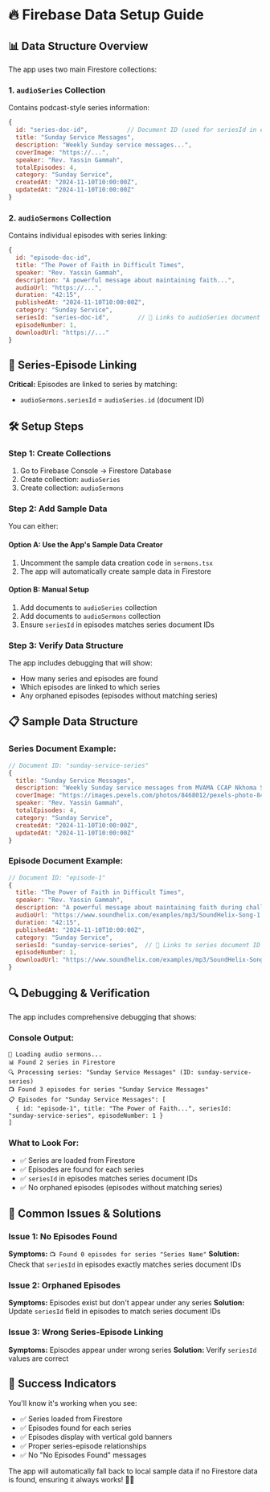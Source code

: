 # 🔥 Firebase Data Setup Guide

## 📊 **Data Structure Overview**

The app uses two main Firestore collections:

### **1. `audioSeries` Collection**
Contains podcast-style series information:
```javascript
{
  id: "series-doc-id",           // Document ID (used for seriesId in episodes)
  title: "Sunday Service Messages",
  description: "Weekly Sunday service messages...",
  coverImage: "https://...",
  speaker: "Rev. Yassin Gammah",
  totalEpisodes: 4,
  category: "Sunday Service",
  createdAt: "2024-11-10T10:00:00Z",
  updatedAt: "2024-11-10T10:00:00Z"
}
```

### **2. `audioSermons` Collection**
Contains individual episodes with series linking:
```javascript
{
  id: "episode-doc-id",
  title: "The Power of Faith in Difficult Times",
  speaker: "Rev. Yassin Gammah",
  description: "A powerful message about maintaining faith...",
  audioUrl: "https://...",
  duration: "42:15",
  publishedAt: "2024-11-10T10:00:00Z",
  category: "Sunday Service",
  seriesId: "series-doc-id",        // 🔗 Links to audioSeries document ID
  episodeNumber: 1,
  downloadUrl: "https://..."
}
```

## 🔗 **Series-Episode Linking**

**Critical:** Episodes are linked to series by matching:
- `audioSermons.seriesId` = `audioSeries.id` (document ID)

## 🛠️ **Setup Steps**

### **Step 1: Create Collections**
1. Go to Firebase Console → Firestore Database
2. Create collection: `audioSeries`
3. Create collection: `audioSermons`

### **Step 2: Add Sample Data**
You can either:

#### **Option A: Use the App's Sample Data Creator**
1. Uncomment the sample data creation code in `sermons.tsx`
2. The app will automatically create sample data in Firestore

#### **Option B: Manual Setup**
1. Add documents to `audioSeries` collection
2. Add documents to `audioSermons` collection
3. Ensure `seriesId` in episodes matches series document IDs

### **Step 3: Verify Data Structure**
The app includes debugging that will show:
- How many series and episodes are found
- Which episodes are linked to which series
- Any orphaned episodes (episodes without matching series)

## 📋 **Sample Data Structure**

### **Series Document Example:**
```javascript
// Document ID: "sunday-service-series"
{
  title: "Sunday Service Messages",
  description: "Weekly Sunday service messages from MVAMA CCAP Nkhoma Synod",
  coverImage: "https://images.pexels.com/photos/8468012/pexels-photo-8468012.jpeg",
  speaker: "Rev. Yassin Gammah",
  totalEpisodes: 4,
  category: "Sunday Service",
  createdAt: "2024-11-10T10:00:00Z",
  updatedAt: "2024-11-10T10:00:00Z"
}
```

### **Episode Document Example:**
```javascript
// Document ID: "episode-1"
{
  title: "The Power of Faith in Difficult Times",
  speaker: "Rev. Yassin Gammah",
  description: "A powerful message about maintaining faith during challenging seasons",
  audioUrl: "https://www.soundhelix.com/examples/mp3/SoundHelix-Song-1.mp3",
  duration: "42:15",
  publishedAt: "2024-11-10T10:00:00Z",
  category: "Sunday Service",
  seriesId: "sunday-service-series",  // 🔗 Links to series document ID
  episodeNumber: 1,
  downloadUrl: "https://www.soundhelix.com/examples/mp3/SoundHelix-Song-1.mp3"
}
```

## 🔍 **Debugging & Verification**

The app includes comprehensive debugging that shows:

### **Console Output:**
```
🎵 Loading audio sermons...
📊 Found 2 series in Firestore
🔍 Processing series: "Sunday Service Messages" (ID: sunday-service-series)
📺 Found 3 episodes for series "Sunday Service Messages"
📋 Episodes for "Sunday Service Messages": [
  { id: "episode-1", title: "The Power of Faith...", seriesId: "sunday-service-series", episodeNumber: 1 }
]
```

### **What to Look For:**
- ✅ Series are loaded from Firestore
- ✅ Episodes are found for each series
- ✅ `seriesId` in episodes matches series document IDs
- ✅ No orphaned episodes (episodes without matching series)

## 🚨 **Common Issues & Solutions**

### **Issue 1: No Episodes Found**
**Symptoms:** `📺 Found 0 episodes for series "Series Name"`
**Solution:** Check that `seriesId` in episodes exactly matches series document IDs

### **Issue 2: Orphaned Episodes**
**Symptoms:** Episodes exist but don't appear under any series
**Solution:** Update `seriesId` field in episodes to match series document IDs

### **Issue 3: Wrong Series-Episode Linking**
**Symptoms:** Episodes appear under wrong series
**Solution:** Verify `seriesId` values are correct

## 🎯 **Success Indicators**

You'll know it's working when you see:
- ✅ Series loaded from Firestore
- ✅ Episodes found for each series
- ✅ Episodes display with vertical gold banners
- ✅ Proper series-episode relationships
- ✅ No "No Episodes Found" messages

The app will automatically fall back to local sample data if no Firestore data is found, ensuring it always works! 🎵✨
